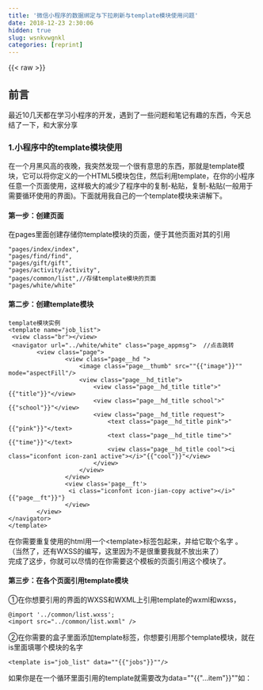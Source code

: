 ```yaml
---
title: '微信小程序的数据绑定与下拉刷新与template模块使用问题' 
date: 2018-12-23 2:30:06
hidden: true
slug: wsnkvwgnkl
categories: [reprint]
---
```


{{< raw >}}

                    
<h2 id="articleHeader0">前言</h2>
<p>最近10几天都在学习小程序的开发，遇到了一些问题和笔记有趣的东西，今天总结了一下，和大家分享</p>
<h3 id="articleHeader1">1.小程序中的template模块使用</h3>
<p>在一个月黑风高的夜晚，我突然发现一个很有意思的东西，那就是template模块，它可以将你定义的一个HTML5模块包住，然后利用template，在你的小程序任意一个页面使用，这样极大的减少了程序中的复制-粘贴，复制-粘贴(一般用于需要循环使用的界面)。下面就用我自己的一个template模块来讲解下。</p>
<h4>第一步：创建页面</h4>
<p>在pages里面创建存储你template模块的页面，便于其他页面对其的引用</p>
<div class="widget-codetool" style="display:none;">
      <div class="widget-codetool--inner">
      <span class="selectCode code-tool" data-toggle="tooltip" data-placement="top" title="" data-original-title="全选"></span>
      <span type="button" class="copyCode code-tool" data-toggle="tooltip" data-placement="top" data-clipboard-text="&quot;pages/index/index&quot;,
&quot;pages/find/find&quot;,
&quot;pages/gift/gift&quot;,
&quot;pages/activity/activity&quot;,
&quot;pages/common/list&quot;,//存储template模块的页面
&quot;pages/white/white&quot;
" title="" data-original-title="复制"></span>
      <span type="button" class="saveToNote code-tool" data-toggle="tooltip" data-placement="top" title="" data-original-title="放进笔记"></span>
      </div>
      </div><pre class="hljs 1c"><code><span class="hljs-string">"pages/index/index"</span>,
<span class="hljs-string">"pages/find/find"</span>,
<span class="hljs-string">"pages/gift/gift"</span>,
<span class="hljs-string">"pages/activity/activity"</span>,
<span class="hljs-string">"pages/common/list"</span>,<span class="hljs-comment">//存储template模块的页面</span>
<span class="hljs-string">"pages/white/white"</span>
</code></pre>
<h4>第二步：创建template模块</h4>
<div class="widget-codetool" style="display:none;">
      <div class="widget-codetool--inner">
      <span class="selectCode code-tool" data-toggle="tooltip" data-placement="top" title="" data-original-title="全选"></span>
      <span type="button" class="copyCode code-tool" data-toggle="tooltip" data-placement="top" data-clipboard-text="template模块实例
<template name=&quot;job_list&quot;>
 <view class=&quot;br&quot;></view>
 <navigator url=&quot;../white/white&quot; class=&quot;page_appmsg&quot;>  //点击跳转
        <view class=&quot;page&quot;>
                <view class=&quot;page__hd &quot;>
                    <image class=&quot;page__thumb&quot; src=&quot;"{{"image"}}"&quot; mode=&quot;aspectFill&quot;/>
                    <view class=&quot;page__hd_title&quot;>
                        <view class=&quot;page__hd_title title&quot;>"{{"title"}}"</view>
                        <view class=&quot;page__hd_title school&quot;>"{{"school"}}"</view>
                        <view class=&quot;page__hd_title request&quot;>
                            <text class=&quot;page__hd_title pink&quot;>"{{"pink"}}"</text>
                            <text class=&quot;page__hd_title time&quot;>"{{"time"}}"</text>
                            <view class=&quot;page__hd_title cool&quot;><i class=&quot;iconfont icon-zan1 active&quot;></i>"{{"cool"}}"</view>
                        </view>
                    </view>
                </view>   
                <view class='page__ft'>
                 <i class=&quot;iconfont icon-jian-copy active&quot;></i>"{{"page__ft"}}"}
                </view>
        </view>
</navigator>
</template>" title="" data-original-title="复制"></span>
      <span type="button" class="saveToNote code-tool" data-toggle="tooltip" data-placement="top" title="" data-original-title="放进笔记"></span>
      </div>
      </div><pre class="hljs django"><code><span class="xml">template模块实例
<span class="hljs-tag">&lt;<span class="hljs-name">template</span> <span class="hljs-attr">name</span>=<span class="hljs-string">"job_list"</span>&gt;</span>
 <span class="hljs-tag">&lt;<span class="hljs-name">view</span> <span class="hljs-attr">class</span>=<span class="hljs-string">"br"</span>&gt;</span><span class="hljs-tag">&lt;/<span class="hljs-name">view</span>&gt;</span>
 <span class="hljs-tag">&lt;<span class="hljs-name">navigator</span> <span class="hljs-attr">url</span>=<span class="hljs-string">"../white/white"</span> <span class="hljs-attr">class</span>=<span class="hljs-string">"page_appmsg"</span>&gt;</span>  //点击跳转
        <span class="hljs-tag">&lt;<span class="hljs-name">view</span> <span class="hljs-attr">class</span>=<span class="hljs-string">"page"</span>&gt;</span>
                <span class="hljs-tag">&lt;<span class="hljs-name">view</span> <span class="hljs-attr">class</span>=<span class="hljs-string">"page__hd "</span>&gt;</span>
                    <span class="hljs-tag">&lt;<span class="hljs-name">image</span> <span class="hljs-attr">class</span>=<span class="hljs-string">"page__thumb"</span> <span class="hljs-attr">src</span>=<span class="hljs-string">"</span></span></span><span class="hljs-template-variable">"{{"image"}}"</span><span class="xml"><span class="hljs-tag"><span class="hljs-string">"</span> <span class="hljs-attr">mode</span>=<span class="hljs-string">"aspectFill"</span>/&gt;</span>
                    <span class="hljs-tag">&lt;<span class="hljs-name">view</span> <span class="hljs-attr">class</span>=<span class="hljs-string">"page__hd_title"</span>&gt;</span>
                        <span class="hljs-tag">&lt;<span class="hljs-name">view</span> <span class="hljs-attr">class</span>=<span class="hljs-string">"page__hd_title title"</span>&gt;</span></span><span class="hljs-template-variable">"{{"title"}}"</span><span class="xml"><span class="hljs-tag">&lt;/<span class="hljs-name">view</span>&gt;</span>
                        <span class="hljs-tag">&lt;<span class="hljs-name">view</span> <span class="hljs-attr">class</span>=<span class="hljs-string">"page__hd_title school"</span>&gt;</span></span><span class="hljs-template-variable">"{{"school"}}"</span><span class="xml"><span class="hljs-tag">&lt;/<span class="hljs-name">view</span>&gt;</span>
                        <span class="hljs-tag">&lt;<span class="hljs-name">view</span> <span class="hljs-attr">class</span>=<span class="hljs-string">"page__hd_title request"</span>&gt;</span>
                            <span class="hljs-tag">&lt;<span class="hljs-name">text</span> <span class="hljs-attr">class</span>=<span class="hljs-string">"page__hd_title pink"</span>&gt;</span></span><span class="hljs-template-variable">"{{"pink"}}"</span><span class="xml"><span class="hljs-tag">&lt;/<span class="hljs-name">text</span>&gt;</span>
                            <span class="hljs-tag">&lt;<span class="hljs-name">text</span> <span class="hljs-attr">class</span>=<span class="hljs-string">"page__hd_title time"</span>&gt;</span></span><span class="hljs-template-variable">"{{"time"}}"</span><span class="xml"><span class="hljs-tag">&lt;/<span class="hljs-name">text</span>&gt;</span>
                            <span class="hljs-tag">&lt;<span class="hljs-name">view</span> <span class="hljs-attr">class</span>=<span class="hljs-string">"page__hd_title cool"</span>&gt;</span><span class="hljs-tag">&lt;<span class="hljs-name">i</span> <span class="hljs-attr">class</span>=<span class="hljs-string">"iconfont icon-zan1 active"</span>&gt;</span><span class="hljs-tag">&lt;/<span class="hljs-name">i</span>&gt;</span></span><span class="hljs-template-variable">"{{"cool"}}"</span><span class="xml"><span class="hljs-tag">&lt;/<span class="hljs-name">view</span>&gt;</span>
                        <span class="hljs-tag">&lt;/<span class="hljs-name">view</span>&gt;</span>
                    <span class="hljs-tag">&lt;/<span class="hljs-name">view</span>&gt;</span>
                <span class="hljs-tag">&lt;/<span class="hljs-name">view</span>&gt;</span>   
                <span class="hljs-tag">&lt;<span class="hljs-name">view</span> <span class="hljs-attr">class</span>=<span class="hljs-string">'page__ft'</span>&gt;</span>
                 <span class="hljs-tag">&lt;<span class="hljs-name">i</span> <span class="hljs-attr">class</span>=<span class="hljs-string">"iconfont icon-jian-copy active"</span>&gt;</span><span class="hljs-tag">&lt;/<span class="hljs-name">i</span>&gt;</span></span><span class="hljs-template-variable">"{{"page__ft"}}"</span><span class="xml">}
                <span class="hljs-tag">&lt;/<span class="hljs-name">view</span>&gt;</span>
        <span class="hljs-tag">&lt;/<span class="hljs-name">view</span>&gt;</span>
<span class="hljs-tag">&lt;/<span class="hljs-name">navigator</span>&gt;</span>
<span class="hljs-tag">&lt;/<span class="hljs-name">template</span>&gt;</span></span></code></pre>
<p>在你需要重复使用的html用一个&lt;template&gt;标签包起来，并给它取个名字 。<br>（当然了，还有WXSS的编写，这里因为不是很重要我就不放出来了）<br>完成了这步，你就可以尽情的在你需要这个模板的页面引用这个模块了。</p>
<h4>第三步：在各个页面引用template模块</h4>
<p>①在你想要引用的界面的WXSS和WXML上引用template的wxml和wxss，</p>
<div class="widget-codetool" style="display:none;">
      <div class="widget-codetool--inner">
      <span class="selectCode code-tool" data-toggle="tooltip" data-placement="top" title="" data-original-title="全选"></span>
      <span type="button" class="copyCode code-tool" data-toggle="tooltip" data-placement="top" data-clipboard-text="@import '../common/list.wxss';
<import src=&quot;../common/list.wxml&quot; />" title="" data-original-title="复制"></span>
      <span type="button" class="saveToNote code-tool" data-toggle="tooltip" data-placement="top" title="" data-original-title="放进笔记"></span>
      </div>
      </div><pre class="hljs xl"><code>@<span class="hljs-keyword">import</span> '../common/list.wxss';
&lt;<span class="hljs-keyword">import</span> src=<span class="hljs-string">"../common/list.wxml"</span> /&gt;</code></pre>
<p>②在你需要的盒子里面添加template标签，你想要引用那个template模块，就在is里面填哪个模块的名字</p>
<div class="widget-codetool" style="display:none;">
      <div class="widget-codetool--inner">
      <span class="selectCode code-tool" data-toggle="tooltip" data-placement="top" title="" data-original-title="全选"></span>
      <span type="button" class="copyCode code-tool" data-toggle="tooltip" data-placement="top" data-clipboard-text="  <template is=&quot;job_list&quot; data=&quot;"{{"jobs"}}"&quot;/>" title="" data-original-title="复制"></span>
      <span type="button" class="saveToNote code-tool" data-toggle="tooltip" data-placement="top" title="" data-original-title="放进笔记"></span>
      </div>
      </div><pre class="hljs d"><code style="word-break: break-word; white-space: initial;">  &lt;<span class="hljs-keyword">template</span> <span class="hljs-keyword">is</span>=<span class="hljs-string">"job_list"</span> data=<span class="hljs-string">""{{"jobs"}}""</span>/&gt;</code></pre>
<p>如果你是在一个循环里面引用的template就需要改为data=""{{"...item"}}""如：</p>
<div class="widget-codetool" style="display:none;">
      <div class="widget-codetool--inner">
      <span class="selectCode code-tool" data-toggle="tooltip" data-placement="top" title="" data-original-title="全选"></span>
      <span type="button" class="copyCode code-tool" data-toggle="tooltip" data-placement="top" data-clipboard-text="        <block wx:for=&quot;"{{"jobs"}}"&quot; wx:key=&quot;"{{"index"}}"&quot;>
            <template is=&quot;job_list&quot; data=&quot;"{{"...item"}}"&quot;/>
        </block>" title="" data-original-title="复制"></span>
      <span type="button" class="saveToNote code-tool" data-toggle="tooltip" data-placement="top" title="" data-original-title="放进笔记"></span>
      </div>
      </div><pre class="hljs django"><code><span class="xml">        <span class="hljs-tag">&lt;<span class="hljs-name">block</span> <span class="hljs-attr">wx:for</span>=<span class="hljs-string">"</span></span></span><span class="hljs-template-variable">"{{"jobs"}}"</span><span class="xml"><span class="hljs-tag"><span class="hljs-string">"</span> <span class="hljs-attr">wx:key</span>=<span class="hljs-string">"</span></span></span><span class="hljs-template-variable">"{{"index"}}"</span><span class="xml"><span class="hljs-tag"><span class="hljs-string">"</span>&gt;</span>
            <span class="hljs-tag">&lt;<span class="hljs-name">template</span> <span class="hljs-attr">is</span>=<span class="hljs-string">"job_list"</span> <span class="hljs-attr">data</span>=<span class="hljs-string">"</span></span></span><span class="hljs-template-variable">"{{"...item"}}"</span><span class="xml"><span class="hljs-tag"><span class="hljs-string">"</span>/&gt;</span>
        <span class="hljs-tag">&lt;/<span class="hljs-name">block</span>&gt;</span></span></code></pre>
<p>代码：</p>
<div class="widget-codetool" style="display:none;">
      <div class="widget-codetool--inner">
      <span class="selectCode code-tool" data-toggle="tooltip" data-placement="top" title="" data-original-title="全选"></span>
      <span type="button" class="copyCode code-tool" data-toggle="tooltip" data-placement="top" data-clipboard-text="<import src=&quot;../common/list.wxml&quot; />
<view class=&quot;swiper-tab&quot;>
    <view class=&quot;swiper-tab-item "{{"activeIndex==0?'active':''"}}"&quot; data-current=&quot;0&quot; bindtap=&quot;clickTab&quot;>活动</view>
    <view class=&quot;swiper-tab-item "{{"activeIndex==1?'active':''"}}"&quot; data-current=&quot;1&quot; bindtap=&quot;clickTab&quot;>视频</view>
    <view class=&quot;swiper-tab-item "{{"activeIndex==2?'active':''"}}"&quot; data-current=&quot;2&quot; bindtap=&quot;clickTab&quot;>直播</view>
</view>
<swiper current='"{{"activeIndex"}}"' bindchange=&quot;swiperTab&quot;>
    <swiper-item>
        <view class=&quot;swiper-item__content&quot;>
            <block wx:for=&quot;"{{"jobs"}}"&quot; wx:key=&quot;"{{"index"}}"&quot;>
                <template is=&quot;job_list&quot; data=&quot;"{{"...item"}}"&quot;/>
            </block>
        </view>
    </swiper-item>
    <swiper-item>
            <view class=&quot;swiper-item__content&quot;>
                    <block wx:for=&quot;"{{"jobs"}}"&quot; wx:key=&quot;"{{"index"}}"&quot;>
                        <template is=&quot;job_list&quot; data=&quot;"{{"...item"}}"&quot;/>
                    </block>
                </view>
    </swiper-item>
    <swiper-item>
            <view class=&quot;swiper-item__content&quot;>
                    <block wx:for=&quot;"{{"jobs"}}"&quot; wx:key=&quot;"{{"index"}}"&quot;>
                        <template is=&quot;job_list&quot; data=&quot;"{{"...item"}}"&quot;/>
                    </block>
                </view>
    </swiper-item>
</swiper>" title="" data-original-title="复制"></span>
      <span type="button" class="saveToNote code-tool" data-toggle="tooltip" data-placement="top" title="" data-original-title="放进笔记"></span>
      </div>
      </div><pre class="hljs django"><code><span class="xml"><span class="hljs-tag">&lt;<span class="hljs-name">import</span> <span class="hljs-attr">src</span>=<span class="hljs-string">"../common/list.wxml"</span> /&gt;</span>
<span class="hljs-tag">&lt;<span class="hljs-name">view</span> <span class="hljs-attr">class</span>=<span class="hljs-string">"swiper-tab"</span>&gt;</span>
    <span class="hljs-tag">&lt;<span class="hljs-name">view</span> <span class="hljs-attr">class</span>=<span class="hljs-string">"swiper-tab-item </span></span></span><span class="hljs-template-variable">"{{"activeIndex==0?'active':''"}}"</span><span class="xml"><span class="hljs-tag"><span class="hljs-string">"</span> <span class="hljs-attr">data-current</span>=<span class="hljs-string">"0"</span> <span class="hljs-attr">bindtap</span>=<span class="hljs-string">"clickTab"</span>&gt;</span>活动<span class="hljs-tag">&lt;/<span class="hljs-name">view</span>&gt;</span>
    <span class="hljs-tag">&lt;<span class="hljs-name">view</span> <span class="hljs-attr">class</span>=<span class="hljs-string">"swiper-tab-item </span></span></span><span class="hljs-template-variable">"{{"activeIndex==1?'active':''"}}"</span><span class="xml"><span class="hljs-tag"><span class="hljs-string">"</span> <span class="hljs-attr">data-current</span>=<span class="hljs-string">"1"</span> <span class="hljs-attr">bindtap</span>=<span class="hljs-string">"clickTab"</span>&gt;</span>视频<span class="hljs-tag">&lt;/<span class="hljs-name">view</span>&gt;</span>
    <span class="hljs-tag">&lt;<span class="hljs-name">view</span> <span class="hljs-attr">class</span>=<span class="hljs-string">"swiper-tab-item </span></span></span><span class="hljs-template-variable">"{{"activeIndex==2?'active':''"}}"</span><span class="xml"><span class="hljs-tag"><span class="hljs-string">"</span> <span class="hljs-attr">data-current</span>=<span class="hljs-string">"2"</span> <span class="hljs-attr">bindtap</span>=<span class="hljs-string">"clickTab"</span>&gt;</span>直播<span class="hljs-tag">&lt;/<span class="hljs-name">view</span>&gt;</span>
<span class="hljs-tag">&lt;/<span class="hljs-name">view</span>&gt;</span>
<span class="hljs-tag">&lt;<span class="hljs-name">swiper</span> <span class="hljs-attr">current</span>=<span class="hljs-string">'</span></span></span><span class="hljs-template-variable">"{{"activeIndex"}}"</span><span class="xml"><span class="hljs-tag"><span class="hljs-string">'</span> <span class="hljs-attr">bindchange</span>=<span class="hljs-string">"swiperTab"</span>&gt;</span>
    <span class="hljs-tag">&lt;<span class="hljs-name">swiper-item</span>&gt;</span>
        <span class="hljs-tag">&lt;<span class="hljs-name">view</span> <span class="hljs-attr">class</span>=<span class="hljs-string">"swiper-item__content"</span>&gt;</span>
            <span class="hljs-tag">&lt;<span class="hljs-name">block</span> <span class="hljs-attr">wx:for</span>=<span class="hljs-string">"</span></span></span><span class="hljs-template-variable">"{{"jobs"}}"</span><span class="xml"><span class="hljs-tag"><span class="hljs-string">"</span> <span class="hljs-attr">wx:key</span>=<span class="hljs-string">"</span></span></span><span class="hljs-template-variable">"{{"index"}}"</span><span class="xml"><span class="hljs-tag"><span class="hljs-string">"</span>&gt;</span>
                <span class="hljs-tag">&lt;<span class="hljs-name">template</span> <span class="hljs-attr">is</span>=<span class="hljs-string">"job_list"</span> <span class="hljs-attr">data</span>=<span class="hljs-string">"</span></span></span><span class="hljs-template-variable">"{{"...item"}}"</span><span class="xml"><span class="hljs-tag"><span class="hljs-string">"</span>/&gt;</span>
            <span class="hljs-tag">&lt;/<span class="hljs-name">block</span>&gt;</span>
        <span class="hljs-tag">&lt;/<span class="hljs-name">view</span>&gt;</span>
    <span class="hljs-tag">&lt;/<span class="hljs-name">swiper-item</span>&gt;</span>
    <span class="hljs-tag">&lt;<span class="hljs-name">swiper-item</span>&gt;</span>
            <span class="hljs-tag">&lt;<span class="hljs-name">view</span> <span class="hljs-attr">class</span>=<span class="hljs-string">"swiper-item__content"</span>&gt;</span>
                    <span class="hljs-tag">&lt;<span class="hljs-name">block</span> <span class="hljs-attr">wx:for</span>=<span class="hljs-string">"</span></span></span><span class="hljs-template-variable">"{{"jobs"}}"</span><span class="xml"><span class="hljs-tag"><span class="hljs-string">"</span> <span class="hljs-attr">wx:key</span>=<span class="hljs-string">"</span></span></span><span class="hljs-template-variable">"{{"index"}}"</span><span class="xml"><span class="hljs-tag"><span class="hljs-string">"</span>&gt;</span>
                        <span class="hljs-tag">&lt;<span class="hljs-name">template</span> <span class="hljs-attr">is</span>=<span class="hljs-string">"job_list"</span> <span class="hljs-attr">data</span>=<span class="hljs-string">"</span></span></span><span class="hljs-template-variable">"{{"...item"}}"</span><span class="xml"><span class="hljs-tag"><span class="hljs-string">"</span>/&gt;</span>
                    <span class="hljs-tag">&lt;/<span class="hljs-name">block</span>&gt;</span>
                <span class="hljs-tag">&lt;/<span class="hljs-name">view</span>&gt;</span>
    <span class="hljs-tag">&lt;/<span class="hljs-name">swiper-item</span>&gt;</span>
    <span class="hljs-tag">&lt;<span class="hljs-name">swiper-item</span>&gt;</span>
            <span class="hljs-tag">&lt;<span class="hljs-name">view</span> <span class="hljs-attr">class</span>=<span class="hljs-string">"swiper-item__content"</span>&gt;</span>
                    <span class="hljs-tag">&lt;<span class="hljs-name">block</span> <span class="hljs-attr">wx:for</span>=<span class="hljs-string">"</span></span></span><span class="hljs-template-variable">"{{"jobs"}}"</span><span class="xml"><span class="hljs-tag"><span class="hljs-string">"</span> <span class="hljs-attr">wx:key</span>=<span class="hljs-string">"</span></span></span><span class="hljs-template-variable">"{{"index"}}"</span><span class="xml"><span class="hljs-tag"><span class="hljs-string">"</span>&gt;</span>
                        <span class="hljs-tag">&lt;<span class="hljs-name">template</span> <span class="hljs-attr">is</span>=<span class="hljs-string">"job_list"</span> <span class="hljs-attr">data</span>=<span class="hljs-string">"</span></span></span><span class="hljs-template-variable">"{{"...item"}}"</span><span class="xml"><span class="hljs-tag"><span class="hljs-string">"</span>/&gt;</span>
                    <span class="hljs-tag">&lt;/<span class="hljs-name">block</span>&gt;</span>
                <span class="hljs-tag">&lt;/<span class="hljs-name">view</span>&gt;</span>
    <span class="hljs-tag">&lt;/<span class="hljs-name">swiper-item</span>&gt;</span>
<span class="hljs-tag">&lt;/<span class="hljs-name">swiper</span>&gt;</span></span></code></pre>
<p>效果图：<br><span class="img-wrap"><img data-src="/img/bVZ0NQ?w=416&amp;h=733" src="https://static.alili.tech/img/bVZ0NQ?w=416&amp;h=733" alt="图片描述" title="图片描述" style="cursor: pointer; display: inline;"></span></p>
<h3 id="articleHeader2">2.数据绑定</h3>
<p>又是一个月黑风高的夜晚，我在实现点亮的功能的时候，发现我只点了一个地方的点赞，整个页面的点赞都亮了起来，这肯定是不行的，用户明明只对这一个感兴趣，你怎么能全部点亮呢？于是我开始了思考，发现我犯了一个十分愚蠢的问题，那就是没有给我的数据绑定一个值，这就好像没有给喊名字一样：到了饭点你出去大喊一声:儿子,回家吃饭了!结果肯定是家家的儿子都回去吃饭了，然而别人家的饭都还没开始煮呢，你怎么就喊人家回去了呢，你肯定得喊：二狗子，回家吃饭了！别人家的娃才不会也跟着回家。这和点击事件是一个道理的，你必须给你的每项数据绑定一个id，用if语句，将数组遍历一遍，将每个数据的ID拿出来看看，看下你点的这个数据的ID，与数组中哪个相符合。如何成功配对了 ，恭喜，你可以执行点亮操作了！<br>功能实现如下：</p>
<ul><li>
<p>wxml</p>
<p>&lt;a wx:if=""{{"!item.isSelected"}}"" id="dianzan1" data-id = ""{{"item.id"}}""</p>
<div class="widget-codetool" style="display:none;">
      <div class="widget-codetool--inner">
      <span class="selectCode code-tool" data-toggle="tooltip" data-placement="top" title="" data-original-title="全选"></span>
      <span type="button" class="copyCode code-tool" data-toggle="tooltip" data-placement="top" data-clipboard-text="bindtap=&quot;cool&quot;>
<i class=&quot;iconfont icon-dianzan1 active&quot;></i>" title="" data-original-title="复制"></span>
      <span type="button" class="saveToNote code-tool" data-toggle="tooltip" data-placement="top" title="" data-original-title="放进笔记"></span>
      </div>
      </div><pre class="hljs javascript"><code>bindtap=<span class="hljs-string">"cool"</span>&gt;
<span class="xml"><span class="hljs-tag">&lt;<span class="hljs-name">i</span> <span class="hljs-attr">class</span>=<span class="hljs-string">"iconfont icon-dianzan1 active"</span>&gt;</span><span class="hljs-tag">&lt;/<span class="hljs-name">i</span>&gt;</span></span></code></pre>
<p><br>&lt;a wx:if=""{{"item.isSelected"}}"" id="dianzan1" data-id = ""{{"item.id"}}""</p>
<div class="widget-codetool" style="display:none;">
      <div class="widget-codetool--inner">
      <span class="selectCode code-tool" data-toggle="tooltip" data-placement="top" title="" data-original-title="全选"></span>
      <span type="button" class="copyCode code-tool" data-toggle="tooltip" data-placement="top" data-clipboard-text="bindtap=&quot;cool&quot;>
<i class=&quot;iconfont icon-dianzan1-copy active&quot;></i>" title="" data-original-title="复制"></span>
      <span type="button" class="saveToNote code-tool" data-toggle="tooltip" data-placement="top" title="" data-original-title="放进笔记"></span>
      </div>
      </div><pre class="hljs javascript"><code>bindtap=<span class="hljs-string">"cool"</span>&gt;
<span class="xml"><span class="hljs-tag">&lt;<span class="hljs-name">i</span> <span class="hljs-attr">class</span>=<span class="hljs-string">"iconfont icon-dianzan1-copy active"</span>&gt;</span><span class="hljs-tag">&lt;/<span class="hljs-name">i</span>&gt;</span></span></code></pre>
<p></p>
</li></ul>
<p>在数据中，我不仅给了它一个ID，还给了它一个布尔值，并且全部定为false，这样便可以通过<br>wx:if=""{{"!item.isSelected"}}"" wx:if=""{{"item.isSelected"}}"" 来判断展示的是点亮与否。</p>
<ul>
<li>
<p>js</p>
<div class="widget-codetool" style="display:none;">
      <div class="widget-codetool--inner">
      <span class="selectCode code-tool" data-toggle="tooltip" data-placement="top" title="" data-original-title="全选"></span>
      <span type="button" class="copyCode code-tool" data-toggle="tooltip" data-placement="top" data-clipboard-text="  cool:function(e) {
     let jobs = this.data.jobs
     for(let key in jobs){                       // 遍历一遍数据
      // console.log(jobs[key].id);           
                                         //将界面的数据与jobs的数据进行匹配
       if (jobs[key].id === e.currentTarget.dataset.id){ 
         if (!jobs[key].isSelected){             //处于未点亮状态时的操作
           jobs[key].isSelected = true;
           wx.showToast({
             title: '点赞成功',
             icon: 'success',
             duration: 1500,
           })    
         }else{                                 //处于点亮时的操作
           jobs[key].isSelected = false;
           wx.showToast({
             title: '取消点赞',
             icon: 'success',
             duration: 1500,
           })
         }       
       }
     }
     this.setData({                             // 将界面更新
       jobs : jobs,
     });
  
   }, 

" title="" data-original-title="复制"></span>
      <span type="button" class="saveToNote code-tool" data-toggle="tooltip" data-placement="top" title="" data-original-title="放进笔记"></span>
      </div>
      </div><pre class="hljs bash"><code>  cool:<span class="hljs-keyword">function</span>(e) {
     <span class="hljs-built_in">let</span> <span class="hljs-built_in">jobs</span> = this.data.jobs
     <span class="hljs-keyword">for</span>(<span class="hljs-built_in">let</span> key <span class="hljs-keyword">in</span> <span class="hljs-built_in">jobs</span>){                       // 遍历一遍数据
      // console.log(<span class="hljs-built_in">jobs</span>[key].id);           
                                         //将界面的数据与<span class="hljs-built_in">jobs</span>的数据进行匹配
       <span class="hljs-keyword">if</span> (<span class="hljs-built_in">jobs</span>[key].id === e.currentTarget.dataset.id){ 
         <span class="hljs-keyword">if</span> (!<span class="hljs-built_in">jobs</span>[key].isSelected){             //处于未点亮状态时的操作
           <span class="hljs-built_in">jobs</span>[key].isSelected = <span class="hljs-literal">true</span>;
           wx.showToast({
             title: <span class="hljs-string">'点赞成功'</span>,
             icon: <span class="hljs-string">'success'</span>,
             duration: 1500,
           })    
         }<span class="hljs-keyword">else</span>{                                 //处于点亮时的操作
           <span class="hljs-built_in">jobs</span>[key].isSelected = <span class="hljs-literal">false</span>;
           wx.showToast({
             title: <span class="hljs-string">'取消点赞'</span>,
             icon: <span class="hljs-string">'success'</span>,
             duration: 1500,
           })
         }       
       }
     }
     this.setData({                             // 将界面更新
       <span class="hljs-built_in">jobs</span> : <span class="hljs-built_in">jobs</span>,
     });
  
   }, 

</code></pre>
</li>
<li>效果图</li>
</ul>
<p><span class="img-wrap"><img data-src="/img/bVZ06W?w=416&amp;h=761" src="https://static.alili.tech/img/bVZ06W?w=416&amp;h=761" alt="图片描述" title="图片描述" style="cursor: pointer;"></span></p>
<h3 id="articleHeader3">3.下拉刷新触发过多问题</h3>
<p>又是一个月黑风高的夜晚，我突然发现了一个bug！在小程序下拉刷新时，我明明只加了一组数据，然而却刷出来了2到3组数据，（这里我使用的是scroll-view组件的bindscrolltolower属性）</p>
<p><span class="img-wrap"><img data-src="/img/bVZ0ko?w=451&amp;h=733" src="https://static.alili.tech/img/bVZ0ko?w=451&amp;h=733" alt="图片描述" title="图片描述" style="cursor: pointer;"></span></p>
<p>吓得我赶紧回去看了一波代码，如下：</p>
<div class="widget-codetool" style="display:none;">
      <div class="widget-codetool--inner">
      <span class="selectCode code-tool" data-toggle="tooltip" data-placement="top" title="" data-original-title="全选"></span>
      <span type="button" class="copyCode code-tool" data-toggle="tooltip" data-placement="top" data-clipboard-text="   lower:function(){
    // if(i!=1){
    //   return
    // }i++;
    var that = this;
    // console.log('下拉加载');
    wx.showToast({
      title:'加载中',
      icon:'loading',
      duration: 1000,
    });
    setTimeout(function(){
      wx.showToast({
        title:'加载成功',
        icon:'success',
        duration:1000,
      });

      wx.request({
        url:'https://www.easy-mock.com/mock/5a24075682614c0dc1bf0997/abc/abc',
        complete:(res)=>{
          console.log(that.data.jobs);
          var jobs = that.data.jobs.concat(res.data.data.jobs)
         that.setData({
            jobs:jobs,
          })
        },
      })
    },1000);
   
  }," title="" data-original-title="复制"></span>
      <span type="button" class="saveToNote code-tool" data-toggle="tooltip" data-placement="top" title="" data-original-title="放进笔记"></span>
      </div>
      </div><pre class="hljs javascript"><code>   lower:<span class="hljs-function"><span class="hljs-keyword">function</span>(<span class="hljs-params"></span>)</span>{
    <span class="hljs-comment">// if(i!=1){</span>
    <span class="hljs-comment">//   return</span>
    <span class="hljs-comment">// }i++;</span>
    <span class="hljs-keyword">var</span> that = <span class="hljs-keyword">this</span>;
    <span class="hljs-comment">// console.log('下拉加载');</span>
    wx.showToast({
      <span class="hljs-attr">title</span>:<span class="hljs-string">'加载中'</span>,
      <span class="hljs-attr">icon</span>:<span class="hljs-string">'loading'</span>,
      <span class="hljs-attr">duration</span>: <span class="hljs-number">1000</span>,
    });
    setTimeout(<span class="hljs-function"><span class="hljs-keyword">function</span>(<span class="hljs-params"></span>)</span>{
      wx.showToast({
        <span class="hljs-attr">title</span>:<span class="hljs-string">'加载成功'</span>,
        <span class="hljs-attr">icon</span>:<span class="hljs-string">'success'</span>,
        <span class="hljs-attr">duration</span>:<span class="hljs-number">1000</span>,
      });

      wx.request({
        <span class="hljs-attr">url</span>:<span class="hljs-string">'https://www.easy-mock.com/mock/5a24075682614c0dc1bf0997/abc/abc'</span>,
        <span class="hljs-attr">complete</span>:<span class="hljs-function">(<span class="hljs-params">res</span>)=&gt;</span>{
          <span class="hljs-built_in">console</span>.log(that.data.jobs);
          <span class="hljs-keyword">var</span> jobs = that.data.jobs.concat(res.data.data.jobs)
         that.setData({
            <span class="hljs-attr">jobs</span>:jobs,
          })
        },
      })
    },<span class="hljs-number">1000</span>);
   
  },</code></pre>
<p>仔细看看，发现并没有逻辑错误，我思前想后，觉得有可能是函数多次触发导致的，于是我在函数的开始加入 console.log('下拉加载');在调试器中，我发现下拉刷新也是跟着出现了2次，为了更加保险，我在page外定义了一个var i = 1；并在函数外面加上了</p>
<div class="widget-codetool" style="display:none;">
      <div class="widget-codetool--inner">
      <span class="selectCode code-tool" data-toggle="tooltip" data-placement="top" title="" data-original-title="全选"></span>
      <span type="button" class="copyCode code-tool" data-toggle="tooltip" data-placement="top" data-clipboard-text="if(i!=1){
     return
 }i++;" title="" data-original-title="复制"></span>
      <span type="button" class="saveToNote code-tool" data-toggle="tooltip" data-placement="top" title="" data-original-title="放进笔记"></span>
      </div>
      </div><pre class="hljs kotlin"><code><span class="hljs-keyword">if</span>(i!=<span class="hljs-number">1</span>){
     <span class="hljs-keyword">return</span>
 }i++;</code></pre>
<p>再次测试，发现只出现了一组数据，由此我确定了这个bug是由于下拉刷新触发过多的原因。但是怎么解决呢，我想了想，觉得可以用一个锁，把这个函数锁起来，等函数执行完毕，在把函数打开。<br>修改后的函数如下：</p>
<div class="widget-codetool" style="display:none;">
      <div class="widget-codetool--inner">
      <span class="selectCode code-tool" data-toggle="tooltip" data-placement="top" title="" data-original-title="全选"></span>
      <span type="button" class="copyCode code-tool" data-toggle="tooltip" data-placement="top" data-clipboard-text="  data: {
    jobs:[],
    windowHeigt:0,
    pullUpAllow:true,
    pullLowAllow:true
  },
lower:function(){
    var that = this;
    if(that.data.pullLowAllow) {        //确定开关的开启与否
      that.setData({
        pullLowAllow:false              //关闭开关
      })
       console.log('下拉加载');
      wx.showToast({
        title:'加载中',
        icon:'loading',
        duration: 1000,
      });
      setTimeout(function(){
        wx.showToast({
          title:'加载成功',
          icon:'success',
          duration:1000,
        });
        wx.request({
          url:'https://www.easy-mock.com/mock/5a24075682614c0dc1bf0997/abc/abc',
          complete:(res)=>{
            console.log(that.data.jobs);
            var jobs = that.data.jobs.concat(res.data.data.jobs)
          that.setData({
              jobs:jobs,
              pullLowAllow:true            //加载完毕，开启开关
            })
          },
        })
      },1000);
    }
  }," title="" data-original-title="复制"></span>
      <span type="button" class="saveToNote code-tool" data-toggle="tooltip" data-placement="top" title="" data-original-title="放进笔记"></span>
      </div>
      </div><pre class="hljs javascript"><code>  data: {
    <span class="hljs-attr">jobs</span>:[],
    <span class="hljs-attr">windowHeigt</span>:<span class="hljs-number">0</span>,
    <span class="hljs-attr">pullUpAllow</span>:<span class="hljs-literal">true</span>,
    <span class="hljs-attr">pullLowAllow</span>:<span class="hljs-literal">true</span>
  },
<span class="hljs-attr">lower</span>:<span class="hljs-function"><span class="hljs-keyword">function</span>(<span class="hljs-params"></span>)</span>{
    <span class="hljs-keyword">var</span> that = <span class="hljs-keyword">this</span>;
    <span class="hljs-keyword">if</span>(that.data.pullLowAllow) {        <span class="hljs-comment">//确定开关的开启与否</span>
      that.setData({
        <span class="hljs-attr">pullLowAllow</span>:<span class="hljs-literal">false</span>              <span class="hljs-comment">//关闭开关</span>
      })
       <span class="hljs-built_in">console</span>.log(<span class="hljs-string">'下拉加载'</span>);
      wx.showToast({
        <span class="hljs-attr">title</span>:<span class="hljs-string">'加载中'</span>,
        <span class="hljs-attr">icon</span>:<span class="hljs-string">'loading'</span>,
        <span class="hljs-attr">duration</span>: <span class="hljs-number">1000</span>,
      });
      setTimeout(<span class="hljs-function"><span class="hljs-keyword">function</span>(<span class="hljs-params"></span>)</span>{
        wx.showToast({
          <span class="hljs-attr">title</span>:<span class="hljs-string">'加载成功'</span>,
          <span class="hljs-attr">icon</span>:<span class="hljs-string">'success'</span>,
          <span class="hljs-attr">duration</span>:<span class="hljs-number">1000</span>,
        });
        wx.request({
          <span class="hljs-attr">url</span>:<span class="hljs-string">'https://www.easy-mock.com/mock/5a24075682614c0dc1bf0997/abc/abc'</span>,
          <span class="hljs-attr">complete</span>:<span class="hljs-function">(<span class="hljs-params">res</span>)=&gt;</span>{
            <span class="hljs-built_in">console</span>.log(that.data.jobs);
            <span class="hljs-keyword">var</span> jobs = that.data.jobs.concat(res.data.data.jobs)
          that.setData({
              <span class="hljs-attr">jobs</span>:jobs,
              <span class="hljs-attr">pullLowAllow</span>:<span class="hljs-literal">true</span>            <span class="hljs-comment">//加载完毕，开启开关</span>
            })
          },
        })
      },<span class="hljs-number">1000</span>);
    }
  },</code></pre>
<p>结果：<br><span class="img-wrap"><img data-src="/img/bVZ0oy?w=424&amp;h=180" src="https://static.alili.tech/img/bVZ0oy?w=424&amp;h=180" alt="图片描述" title="图片描述" style="cursor: pointer; display: inline;"></span></p>
<p>这里</p>
<h2 id="articleHeader4">项目展示</h2>
<p>在最后，也把我辛苦Coding了N天的项目展示一下给大家吧<br>（由于一开始选题的失败，并没有完成什么重要的功能，大家就别说出来了T-T）</p>
<ul><li>底部tabBar切换</li></ul>
<p><span class="img-wrap"><img data-src="/img/bVZ01u?w=416&amp;h=733" src="https://static.alili.tech/img/bVZ01u?w=416&amp;h=733" alt="图片描述" title="图片描述" style="cursor: pointer; display: inline;"></span></p>
<ul><li>图片轮播与界面切换</li></ul>
<p><span class="img-wrap"><img data-src="/img/bVZ00Y?w=416&amp;h=733" src="https://static.alili.tech/img/bVZ00Y?w=416&amp;h=733" alt="图片描述" title="图片描述" style="cursor: pointer;"></span></p>
<ul><li>点击事件</li></ul>
<p><span class="img-wrap"><img data-src="/img/bVZ01P?w=416&amp;h=733" src="https://static.alili.tech/img/bVZ01P?w=416&amp;h=733" alt="图片描述" title="图片描述" style="cursor: pointer;"></span></p>
<ul><li>下拉刷新与上拉刷新</li></ul>
<p><span class="img-wrap"><img data-src="/img/bVZ02v?w=416&amp;h=761" src="https://static.alili.tech/img/bVZ02v?w=416&amp;h=761" alt="图片描述" title="图片描述" style="cursor: pointer;"></span></p>
<h2 id="articleHeader5">总结</h2>
<ul>
<li>要熟读微信小程序官方文档,勤用小程序自带的API，可以节省很多时间和精力</li>
<li>阿里巴巴的iconfont是真的好用，很多图标都可以在上面下载，不仅有png版还有svg版</li>
<li>Easy Mock 可以建立一个假后台，对于我们学习小程序有很大的帮助</li>
<li>weui框架对小程序有很大的帮助</li>
</ul>
<h2 id="articleHeader6">项目地址</h2>
<p><a href="https://github.com/fsafafaf/daojuchen" rel="nofollow noreferrer" target="_blank">https://github.com/fsafafaf/d...</a></p>

                
{{< /raw >}}

# 版权声明
本文资源来源互联网，仅供学习研究使用，版权归该资源的合法拥有者所有，

本文仅用于学习、研究和交流目的。转载请注明出处、完整链接以及原作者。

原作者若认为本站侵犯了您的版权，请联系我们，我们会立即删除！

## 原文标题
微信小程序的数据绑定与下拉刷新与template模块使用问题

## 原文链接
[https://segmentfault.com/a/1190000012358393](https://segmentfault.com/a/1190000012358393)

